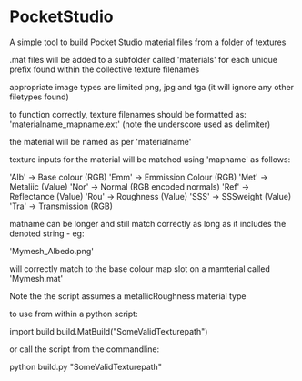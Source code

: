 # PocketStudio

A simple tool to build Pocket Studio material files from a folder of textures

.mat files will be added to a subfolder called 'materials' for each unique prefix found within the collective texture filenames

appropriate image types are limited png, jpg and tga (it will ignore any other filetypes found)

to function correctly, texture filenames should be formatted as: 'materialname_mapname.ext' (note the underscore used as delimiter)

the material will be named as per 'materialname'

texture inputs for the material will be matched using 'mapname' as follows:

'Alb' -> Base colour (RGB)
'Emm' -> Emmission Colour (RGB)
'Met' -> Metaliic (Value)
'Nor' -> Normal (RGB encoded normals)
'Ref' -> Reflectance (Value)
'Rou' -> Roughness (Value)
'SSS' -> SSSweight (Value)
'Tra' -> Transmission (RGB)

matname can be longer and still match correctly as long as it includes the denoted string - eg:

'Mymesh_Albedo.png' 

will correctly match to the base colour map slot on a mamterial called 'Mymesh.mat'

Note the the script assumes a metallicRoughness material type

to use from within a python script:

import build
build.MatBuild("SomeValidTexturepath")

or call the script from the commandline:

python build.py "SomeValidTexturepath"
